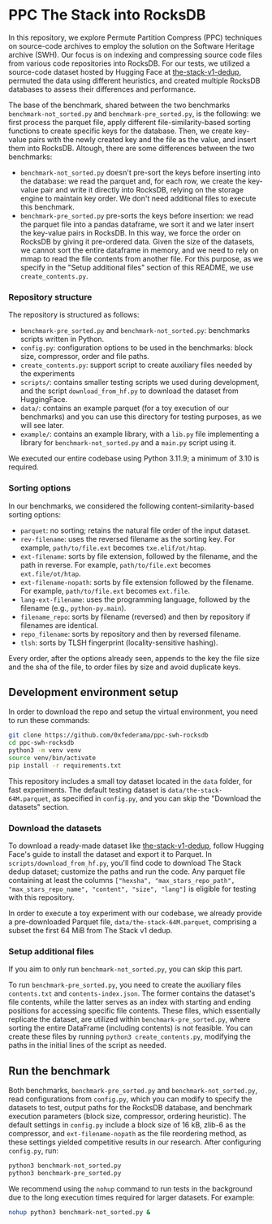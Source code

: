 # PPC The Stack into RocksDB

In this repository, we explore Permute Partition Compress (PPC) techniques on source-code archives to employ the solution on the Software Heritage archive (SWH). Our focus is on indexing and compressing source code files from various code repositories into RocksDB. For our tests, we utilized a source-code dataset hosted by Hugging Face at [the-stack-v1-dedup](https://huggingface.co/datasets/bigcode/the-stack-dedup), permuted the data using different heuristics, and created multiple RocksDB databases to assess their differences and performance.

The base of the benchmark, shared between the two benchmarks `benchmark-not_sorted.py` and `benchmark-pre_sorted.py`, is the following: we first process the parquet file, apply different file-similarity-based sorting functions to create specific keys for the database. Then, we create key-value pairs with the newly created key and the file as the value, and insert them into RocksDB. Altough, there are some differences between the two benchmarks:
- `benchmark-not_sorted.py` doesn't pre-sort the keys before inserting into the database: we read the parquet and, for each row, we create the key-value pair and write it directly into RocksDB, relying on the storage engine to maintain key order. We don't need additional files to execute this benchmark.
- `benchmark-pre_sorted.py` pre-sorts the keys before insertion: we read the parquet file into a pandas dataframe, we sort it and we later insert the key-value pairs in RocksDB. In this way, we force the order on RocksDB by giving it pre-ordered data. Given the size of the datasets, we cannot sort the entire dataframe in memory, and we need to rely on mmap to read the file contents from another file. For this purpose, as we specify in the "Setup additional files" section of this README, we use `create_contents.py`.

### Repository structure

The repository is structured as follows:
- `benchmark-pre_sorted.py` and `benchmark-not_sorted.py`: benchmarks scripts written in Python.
- `config.py`: configuration options to be used in the benchmarks: block size, compressor, order and file paths.
- `create_contents.py`: support script to create auxiliary files needed by the experiments
- `scripts/`: contains smaller testing scripts we used during development, and the script `download_from_hf.py` to download the dataset from HuggingFace.
- `data/`: contains an example parquet (for a toy execution of our benchmarks) and you can use this directory for testing purposes, as we will see later.
- `example/`: contains an example library, with a `lib.py` file implementing a library for `benchmark-not_sorted.py` and a `main.py` script using it.

We executed our entire codebase using Python 3.11.9; a minimum of 3.10 is required.

### Sorting options
In our benchmarks, we considered the following content-similarity-based sorting options:
- `parquet`: no sorting; retains the natural file order of the input dataset.
- `rev-filename`: uses the reversed filename as the sorting key. For example, `path/to/file.ext` becomes `txe.elif/ot/htap`.
- `ext-filename`: sorts by file extension, followed by the filename, and the path in reverse. For example, `path/to/file.ext` becomes `ext.file/ot/htap`.
- `ext-filename-nopath`: sorts by file extension followed by the filename. For example, `path/to/file.ext` becomes `ext.file`.
- `lang-ext-filename`: uses the programming language, followed by the filename (e.g., `python-py.main`).
- `filename_repo`: sorts by filename (reversed) and then by repository if filenames are identical.
- `repo_filename`: sorts by repository and then by reversed filename.
- `tlsh`: sorts by TLSH fingerprint (locality-sensitive hashing).

Every order, after the options already seen, appends to the key the file size and the sha of the file, to order files by size and avoid duplicate keys.

## Development environment setup

In order to download the repo and setup the virtual environment, you need to run these commands:
```bash
git clone https://github.com/0xfederama/ppc-swh-rocksdb
cd ppc-swh-rocksdb
python3 -m venv venv
source venv/bin/activate
pip install -r requirements.txt
```

This repository includes a small toy dataset located in the `data` folder, for fast experiments. The default testing dataset is `data/the-stack-64M.parquet`, as specified in `config.py`, and you can skip the "Download the datasets" section.

### Download the datasets
To download a ready-made dataset like [the-stack-v1-dedup](https://huggingface.co/datasets/bigcode/the-stack-dedup), follow Hugging Face's guide to install the dataset and export it to Parquet. In `scripts/download_from_hf.py`, you'll find code to download The Stack dedup dataset; customize the paths and run the code. Any parquet file containing at least the columns `["hexsha", "max_stars_repo_path", "max_stars_repo_name", "content", "size", "lang"]` is eligible for testing with this repository.

In order to execute a toy experiment with our codebase, we already provide a pre-downloaded Parquet file, `data/the-stack-64M.parquet`, comprising a subset the first 64 MiB from The Stack v1 dedup.

### Setup additional files
If you aim to only run `benchmark-not_sorted.py`, you can skip this part.

To run `benchmark-pre_sorted.py`, you need to create the auxiliary files `contents.txt` and `contents-index.json`. The former contains the dataset's file contents, while the latter serves as an index with starting and ending positions for accessing specific file contents. These files, which essentially replicate the dataset, are utilized within `benchmark-pre_sorted.py`, where sorting the entire DataFrame (including contents) is not feasible. You can create these files by running `python3 create_contents.py`, modifying the paths in the initial lines of the script as needed.

## Run the benchmark

Both benchmarks, `benchmark-pre_sorted.py` and `benchmark-not_sorted.py`, read configurations from `config.py`, which you can modify to specify the datasets to test, output paths for the RocksDB database, and benchmark execution parameters (block size, compressor, ordering heuristic). The default settings in `config.py` include a block size of 16 kB, zlib-6 as the compressor, and `ext-filename-nopath` as the file reordering method, as these settings yielded competitive results in our research. After configuring `config.py`, run:

```bash
python3 benchmark-not_sorted.py
python3 benchmark-pre_sorted.py
```

We recommend using the `nohup` command to run tests in the background due to the long execution times required for larger datasets. For example:

```bash
nohup python3 benchmark-not_sorted.py &
```